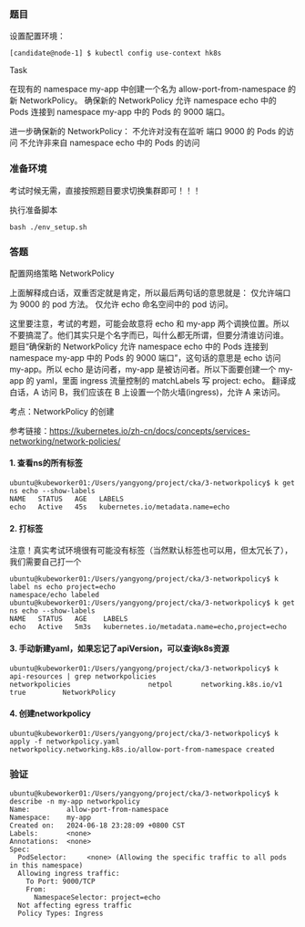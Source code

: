 ### 题目

设置配置环境：

    [candidate@node-1] $ kubectl config use-context hk8s

Task

在现有的 namespace my-app 中创建一个名为 allow-port-from-namespace 的新 NetworkPolicy。
确保新的 NetworkPolicy 允许 namespace echo 中的 Pods 连接到 namespace my-app 中的 Pods 的 9000 端口。

进一步确保新的 NetworkPolicy：
不允许对没有在监听 端口 9000 的 Pods 的访问
不允许非来自 namespace echo 中的 Pods 的访问

### 准备环境

考试时候无需，直接按照题目要求切换集群即可！！！

执行准备脚本

    bash ./env_setup.sh

### 答题

配置网络策略 NetworkPolicy

上面解释成白话，双重否定就是肯定，所以最后两句话的意思就是：
仅允许端口为 9000 的 pod 方法。
仅允许 echo 命名空间中的 pod 访问。

这里要注意，考试的考题，可能会故意将 echo 和 my-app 两个调换位置。所以不要搞混了。他们其实只是个名字而已，叫什么都无所谓，但要分清谁访问谁。
题目“确保新的 NetworkPolicy 允许 namespace echo 中的 Pods 连接到 namespace my-app 中的 Pods 的 9000 端口”，这句话的意思是
echo 访问 my-app。所以
echo 是访问者，my-app 是被访问者。所以下面要创建一个 my-app 的 yaml，里面 ingress 流量控制的 matchLabels 写 project: echo。
翻译成白话，A 访问 B，我们应该在 B 上设置一个防火墙(ingress)，允许 A 来访问。

考点：NetworkPolicy 的创建

参考链接：https://kubernetes.io/zh-cn/docs/concepts/services-networking/network-policies/

#### 1. 查看ns的所有标签

```
ubuntu@kubeworker01:/Users/yangyong/project/cka/3-networkpolicy$ k get ns echo --show-labels
NAME   STATUS   AGE   LABELS
echo   Active   45s   kubernetes.io/metadata.name=echo
```

#### 2. 打标签

注意！真实考试环境很有可能没有标签（当然默认标签也可以用，但太冗长了），我们需要自己打一个

```
ubuntu@kubeworker01:/Users/yangyong/project/cka/3-networkpolicy$ k label ns echo project=echo
namespace/echo labeled
ubuntu@kubeworker01:/Users/yangyong/project/cka/3-networkpolicy$ k get ns echo --show-labels
NAME   STATUS   AGE    LABELS
echo   Active   5m3s   kubernetes.io/metadata.name=echo,project=echo
```

#### 3. 手动新建yaml，如果忘记了apiVersion，可以查询k8s资源

```
ubuntu@kubeworker01:/Users/yangyong/project/cka/3-networkpolicy$ k api-resources | grep networkpolicies
networkpolicies                   netpol       networking.k8s.io/v1              true         NetworkPolicy
```

#### 4. 创建networkpolicy

```
ubuntu@kubeworker01:/Users/yangyong/project/cka/3-networkpolicy$ k apply -f networkpolicy.yaml
networkpolicy.networking.k8s.io/allow-port-from-namespace created
```

### 验证

```
ubuntu@kubeworker01:/Users/yangyong/project/cka/3-networkpolicy$ k describe -n my-app networkpolicy
Name:         allow-port-from-namespace
Namespace:    my-app
Created on:   2024-06-18 23:28:09 +0800 CST
Labels:       <none>
Annotations:  <none>
Spec:
  PodSelector:     <none> (Allowing the specific traffic to all pods in this namespace)
  Allowing ingress traffic:
    To Port: 9000/TCP
    From:
      NamespaceSelector: project=echo
  Not affecting egress traffic
  Policy Types: Ingress
```